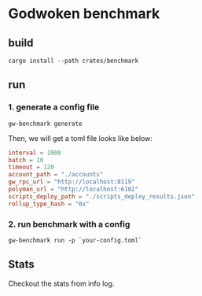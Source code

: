 # Godwoken benchmark

## build

```shell
cargo install --path crates/benchmark
```

## run

### 1. generate a config file

```shell
gw-benchmark generate
```

Then, we will get a toml file looks like below:

```toml
interval = 1000
batch = 10
timeout = 120
account_path = "./accounts"
gw_rpc_url = "http://localhost:8119"
polyman_url = "http://localhost:6102"
scripts_deploy_path = "./scripts_deploy_results.json"
rollup_type_hash = "0x"
```

### 2. run benchmark with a config

```shell
gw-benchmark run -p `your-config.toml`
```

## Stats

Checkout the stats from info log.
